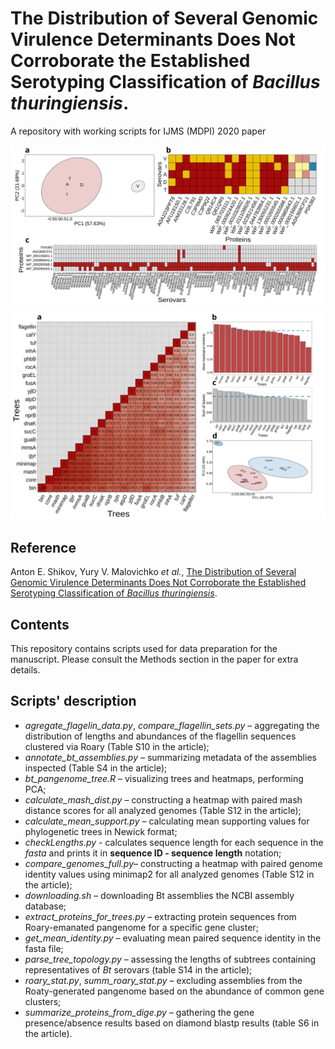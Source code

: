 # The Distribution of Several Genomic Virulence Determinants Does Not Corroborate the Established Serotyping Classification of *Bacillus thuringiensis*.
A repository with working scripts for IJMS (MDPI) 2020 paper


<img src="https://github.com/lab7arriam/IJMS_2020/blob/main/pics/Fig3.svg?sanitize=true">
<img src="https://github.com/lab7arriam/IJMS_2020/blob/main/pics/Fig5.svg?sanitize=true">

## Reference 

Anton E. Shikov, Yury V. Malovichko  *et al.*, [The Distribution of Several Genomic Virulence Determinants Does Not Corroborate the Established Serotyping Classification of *Bacillus thuringiensis*](https://www.mdpi.com/journal/ijms).
## Contents 

This repository contains scripts used for data preparation for the manuscript. Please consult the Methods section in the paper for extra details. 

## Scripts' description
<ul>
  <li><em>agregate_flagelin_data.py</em>, <em>compare_flagellin_sets.py</em> – aggregating the distribution of lengths and abundances of the flagellin sequences clustered via Roary (Table S10 in the article);</li>
  <li><em>annotate_bt_assemblies.py</em> – summarizing metadata of the assemblies inspected (Table S4 in the article);</li>
  <li><em>bt_pangenome_tree.R</em> – visualizing trees and heatmaps, performing PCA;</li>
  <li><em>calculate_mash_dist.py</em> – constructing a heatmap with paired mash distance scores for all analyzed genomes (Table S12 in the article);</li>
  <li><em>calculate_mean_support.py</em> – calculating mean supporting values for phylogenetic trees in Newick format;</li>
  <li><em>checkLengths.py</em> - calculates sequence length for each sequence in the <i>fasta</i> and prints it in <b>sequence ID - sequence length</b> notation;</li>
  <li><em>compare_genomes_full.py</em>– constructing a heatmap with paired genome identity values using minimap2 for all analyzed genomes (Table S12 in the article);</li>
  <li><em>downloading.sh</em> – downloading Bt assemblies the NCBI assembly database;</li>
  <li><em>extract_proteins_for_trees.py</em> – extracting protein sequences from Roary-emanated pangenome for a specific gene cluster;</li>
  <li><em>get_mean_identity.py</em> – evaluating mean paired sequence identity in the fasta file;</li>
  <li><em>parse_tree_topology.py</em> – assessing the lengths of subtrees containing representatives of <em>Bt</em> serovars (table S14 in the article);</li>
  <li><em>roary_stat.py</em>, <em>summ_roary_stat.py</em> – excluding assemblies from the Roaty-generated pangenome based on the abundance of common gene clusters;</li>
  <li><em>summarize_proteins_from_dige.py</em> – gathering the gene presence/absence results based on diamond blastp results (table S6 in the article).</li>
</ul>
